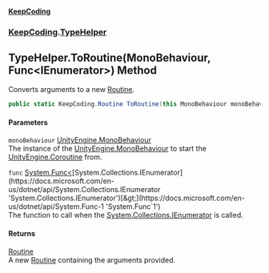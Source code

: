 #### [KeepCoding](index.md 'index')
### [KeepCoding](KeepCoding.md 'KeepCoding').[TypeHelper](KeepCoding_TypeHelper.md 'KeepCoding.TypeHelper')
## TypeHelper.ToRoutine(MonoBehaviour, Func&lt;IEnumerator&gt;) Method
Converts arguments to a new [Routine](KeepCoding_Routine.md 'KeepCoding.Routine').  
```csharp
public static KeepCoding.Routine ToRoutine(this MonoBehaviour monoBehaviour, System.Func<System.Collections.IEnumerator> func);
```
#### Parameters
<a name='KeepCoding_TypeHelper_ToRoutine(MonoBehaviour_System_Func_System_Collections_IEnumerator_)_monoBehaviour'></a>
`monoBehaviour` [UnityEngine.MonoBehaviour](https://docs.microsoft.com/en-us/dotnet/api/UnityEngine.MonoBehaviour 'UnityEngine.MonoBehaviour')  
The instance of the [UnityEngine.MonoBehaviour](https://docs.microsoft.com/en-us/dotnet/api/UnityEngine.MonoBehaviour 'UnityEngine.MonoBehaviour') to start the [UnityEngine.Coroutine](https://docs.microsoft.com/en-us/dotnet/api/UnityEngine.Coroutine 'UnityEngine.Coroutine') from.
  
<a name='KeepCoding_TypeHelper_ToRoutine(MonoBehaviour_System_Func_System_Collections_IEnumerator_)_func'></a>
`func` [System.Func&lt;](https://docs.microsoft.com/en-us/dotnet/api/System.Func-1 'System.Func`1')[System.Collections.IEnumerator](https://docs.microsoft.com/en-us/dotnet/api/System.Collections.IEnumerator 'System.Collections.IEnumerator')[&gt;](https://docs.microsoft.com/en-us/dotnet/api/System.Func-1 'System.Func`1')  
The function to call when the [System.Collections.IEnumerator](https://docs.microsoft.com/en-us/dotnet/api/System.Collections.IEnumerator 'System.Collections.IEnumerator') is called.
  
#### Returns
[Routine](KeepCoding_Routine.md 'KeepCoding.Routine')  
A new [Routine](KeepCoding_Routine.md 'KeepCoding.Routine') containing the arguments provided.
